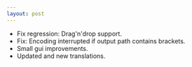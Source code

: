 ```yaml
---
layout: post
---
```

* Fix regression: Drag'n'drop support.
* Fix: Encoding interrupted if output path contains brackets. 
* Small gui improvements.
* Updated and new translations.
